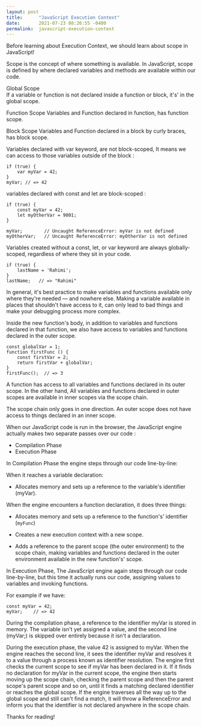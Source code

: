 ```yaml
---
layout: post
title:      "JavaScript Execution Context"
date:       2021-07-23 08:26:55 -0400
permalink:  javascript-execution-context
---
```


Before learning about Execution Context, we should learn about scope in JavaScript!

Scope is the concept of where something is available. In JavaScript, scope is defined by where declared variables and methods are available within our code.

Global Scope  
If a variable or function is not declared inside a function or block, it's' in the global scope.
        
Function Scope
Variables and Function declared in function, has function scope.

Block Scope
Variables and Function declared in a block by curly braces, has block scope.

Variables declared with var keyword, are not block-scoped, It means we can access to those variables outside of the block :

    if (true) {
        var myVar = 42;
    }
    myVar; // => 42

variables declared with const and let are block-scoped :

    if (true) {
        const myVar = 42;
        let myOtherVar = 9001;
    }
    
    myVar;        // Uncaught ReferenceError: myVar is not defined
    myOtherVar;   // Uncaught ReferenceError: myOtherVar is not defined
    
Variables created without a const, let, or var keyword are always globally-scoped, regardless of where they sit in your code.
        
    if (true) {
        lastName = 'Rahimi';
    }
    lastName;   // => "Rahimi"

In general, it's best practice to make variables and functions available only where they're needed — and nowhere else. Making a variable available in places that shouldn't have access to it, can only lead to bad things and make your debugging process more complex.
        
Inside the new function's body, in addition to variables and functions declared in that function, we also have access to variables and functions declared in the outer scope. 
    
    const globalVar = 1;
    function firstFunc () {
        const firstVar = 2;
        return firstVar + globalVar;
    } 
    firstFunc();  // => 3
    
A function has access to all variables and functions declared in its outer scope. In the other hand, All variables and functions declared in outer scopes are available in inner scopes via the scope chain. 

The scope chain only goes in one direction. An outer scope does not have access to things declared in an inner scope. 
    
When our JavaScript code is run in the browser, the JavaScript engine actually makes two separate passes over our code :
        
- Compilation Phase
- Execution Phase
    
In Compilation Phase the engine steps through our code line-by-line:
        
When it reaches a variable declaration:

- Allocates memory and sets up a reference to the variable's identifier (myVar).

When the engine encounters a function declaration, it does three things:
        
- Allocates memory and sets up a reference to the function's' identifier (`myFunc`)
 
- Creates a new execution context with a new scope.
 
- Adds a reference to the parent scope (the outer environment) to the scope
  chain, making variables and functions declared in the outer environment
  available in the new function's' scope.
        
In Execution Phase, The JavaScript engine again steps through our code line-by-line, but this time it actually runs our code, assigning values to variables and invoking functions.

For example if we have:

    const myVar = 42;
    myVar;    // => 42

During the compilation phase, a reference to the identifier myVar is stored in memory. The variable isn't yet assigned a value, and the second line (myVar;) is skipped over entirely because it isn't a declaration.

During the execution phase, the value 42 is assigned to myVar. When the engine reaches the second line, it sees the identifier myVar and resolves it to a value through a process known as identifier resolution. The engine first checks the current scope to see if myVar has been declared in it. If it finds no declaration for myVar in the current scope, the engine then starts moving up the scope chain, checking the parent scope and then the parent scope's parent scope and so on, until it finds a matching declared identifier or reaches the global scope. If the engine traverses all the way up to the global scope and still can't find a match, it will throw a ReferenceError and inform you that the identifier is not declared anywhere in the scope chain.
    
Thanks for reading!
    
        